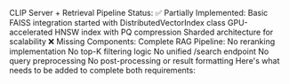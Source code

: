 CLIP Server + Retrieval Pipeline Status:
✅ Partially Implemented:
Basic FAISS integration started with DistributedVectorIndex class
GPU-accelerated HNSW index with PQ compression
Sharded architecture for scalability
❌ Missing Components:
Complete RAG Pipeline:
No reranking implementation
No top-K filtering logic
No unified /search endpoint
No query preprocessing
No post-processing or result formatting
Here's what needs to be added to complete both requirements:
